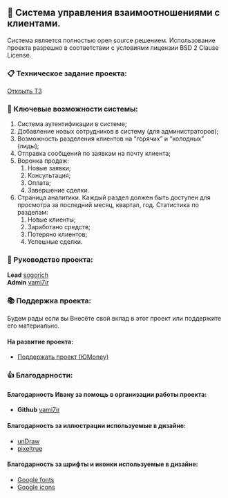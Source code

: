 ## 🚀 Система управления взаимоотношениями с клиентами.

Система является полностью open source решением. Использование проекта разрешно в соответствии с условиями лицензии BSD 2 Clause License.

### 📋 Техническое задание проекта:

<a href="https://sogorich.notion.site/sogorich/baf2ac284a5f4b518ed6a2810e8573bc">Открыть ТЗ</a>

### 🎲 Ключевые возможности системы:

1. Система аутентификации в системе;
2. Добавление новых сотрудников в систему (для администраторов);
3. Возможность разделения клиентов на “горячих” и “холодных” (лиды);
4. Отправка сообщений по заявкам на почту клиента;
5. Воронка продаж:
    1. Новые заявки;
    2. Консультация;
    3. Оплата;
    4. Завершение сделки.
6. Страница аналитики. Каждый раздел должен быть доступен для просмотра за последний месяц, квартал, год. Статистика по разделам:
    1. Новые клиенты;
    2. Заработано средств;
    3. Потеряно клиентов;
    4. Успешные сделки.

### 👔 Руководство проекта:

<strong>Lead</strong> <a href="https://github.com/sogorich/">sogorich</a> <br>
<strong>Admin</strong> <a href="https://github.com/vami7ir/">vami7ir</a>

### 📚 Поддержка проекта:

Будем рады если вы Внесёте свой вклад в этот проект или поддержите его материально.

#### На развитие проекта:
- <a href="https://yoomoney.ru/to/410017296852683/50/">Поддержать проект (ЮMoney)</a>

### 👍 Благодарности:

#### Благодарность Ивану за помощь в организации работы проекта:
- <strong>Github</strong> <a href="https://github.com/vami7ir/">vami7ir</a>

#### Благодарность за иллюстрации используемые в дизайне:
- <a href="https://undraw.co/illustrations/">unDraw</a>
- <a href="https://www.pixeltrue.com/free-illustrations/">pixeltrue</a>

#### Благодарность за шрифты и иконки используемые в дизайне:
- <a href="https://fonts.google.com/">Google fonts</a>
- <a href="https://fonts.google.com/icons/">Google icons</a>
